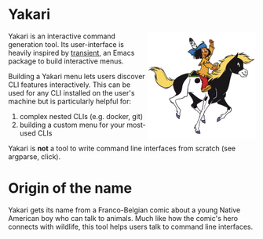 # Yakari

<img src="./static/yakari.png" width="220" align="right" />

Yakari is an interactive command generation tool. Its user-interface is heavily
inspired by [transient](https://magit.vc/manual/transient/), an Emacs package to
build interactive menus.

Building a Yakari menu lets users discover CLI features interactively. This can
be used for any CLI installed on the user's machine but is particularly helpful
for: 

1. complex nested CLIs (e.g. docker, git)
2. building a custom menu for your most-used CLIs

Yakari is **not** a tool to write command line interfaces from scratch (see
argparse, click).



# Origin of the name

Yakari gets its name from a Franco-Belgian comic about a young Native
American boy who can talk to animals. Much like how the comic's hero connects 
with wildlife, this tool helps users talk to command line interfaces.
